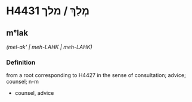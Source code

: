 # H4431 מְלַךְ / מלך

## mᵉlak

_(mel-ak' | meh-LAHK | meh-LAHK)_

### Definition

from a root corresponding to H4427 in the sense of consultation; advice; counsel; n-m

- counsel, advice
